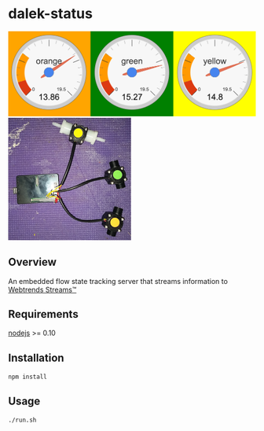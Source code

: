 dalek-status
==========

![initial](initial.png)
![initial](black_box.png)

Overview
--------

An embedded flow state tracking server that streams information to [Webtrends Streams™](http://www.webtrends.com/products/streams/)


Requirements
------------

[nodejs](https://nodejs.org/) >= 0.10


Installation
-------------

```
npm install
```

Usage
-----
```
./run.sh
```

